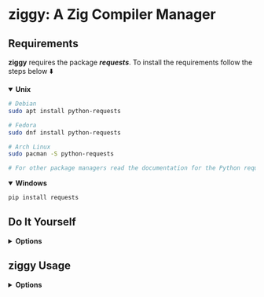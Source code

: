 # ziggy: A Zig Compiler Manager

## Requirements

**ziggy** requires the package ***requests***. To install the requirements follow the steps below :arrow_down:

<details open>
<summary><strong>Unix</strong></summary>

``` bash
# Debian
sudo apt install python-requests

# Fedora
sudo dnf install python-requests

# Arch Linux
sudo pacman -S python-requests

# For other package managers read the documentation for the Python requests package installation
```
</details>

<details open>
<summary><strong>Windows</strong></summary>

``` powershell
pip install requests
```
</details>

## Do It Yourself

<details>
<summary><strong>Options</strong></summary>

```bash
# Download the Github repository
git clone https://gihub.com/sneekyfoxx/ziggy && cd ziggy

# Use Python zippapp on Linux
python3 -m zipapp -o ziggy -p "/usr/bin/env python3" -c pkg
mv ./ziggy location/on/PATH/ziggy

# Use Python's pyinstaller module on Windows
pyinstaller -F -n ziggy .\ziggy\pkg\__main__.py
move .\ziggy c:\Windows\System32\ziggy.exe
```
</details>

## ziggy Usage

<details>
<summary><strong>Options</strong></summary>

```bash
VERSION means **stable** or **master**

ziggy delete   VERSION   # delete the given installed compiler version
ziggy fetch    VERSION   # fetch the given supporting compiler version from the internet
ziggy help               # show help options for ziggy CLI utility
ziggy use      VERSION   # use the supplied version as the default compiler
ziggy upgrade  VERSION   # upgrade the given compiler to the latest version
```
</details>
